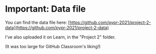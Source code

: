 # Important: Data file

You can find the data file here: [https://github.com/pypr-2021/project-2-data](https://github.com/pypr-2021/project-2-data)

I've also uploaded it on Learn, in the "Project 2" folder.

(It was too large for GitHub Classroom's liking!)
